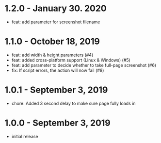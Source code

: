 # 1.2.0 - January 30. 2020

- feat: add parameter for screenshot filename

# 1.1.0 - October 18, 2019

- feat: add width & height parameters (#4)
- feat: added cross-platform support (Linux & Windows) (#5)
- feat: add parameter to decide whether to take full-page screenshot (#6)
- fix: If script errors, the action will now fail (#8)

# 1.0.1 - September 3, 2019

- chore: Added 3 second delay to make sure page fully loads in

# 1.0.0 - September 3, 2019

- initial release